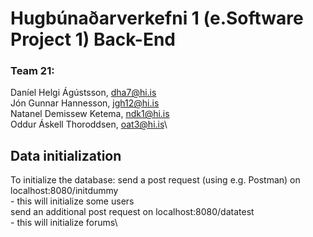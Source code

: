 # Hugbúnaðarverkefni 1 (e.Software Project 1) Back-End

### Team 21:
Daníel Helgi Ágústsson, dha7@hi.is\
Jón Gunnar Hannesson, jgh12@hi.is\
Natanel Demissew Ketema, ndk1@hi.is\
Oddur Áskell Thoroddsen, oat3@hi.is\

## Data initialization
To initialize the database:
    send a post request (using e.g. Postman) on localhost:8080/initdummy\
    - this will initialize some users\
    send an additional post request on localhost:8080/datatest\
    - this will initialize forums\
